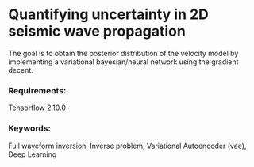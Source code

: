 # Quantifying uncertainty in 2D seismic wave propagation

The goal is to obtain the posterior distribution of the velocity model by implementing a variational bayesian/neural network using the gradient decent.

### Requirements:
Tensorflow 2.10.0

### Keywords:
Full waveform inversion, Inverse problem, Variational Autoencoder (vae), Deep Learning
